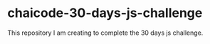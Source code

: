 # chaicode-30-days-js-challenge
 This repository I am creating to complete the 30 days js challenge.

